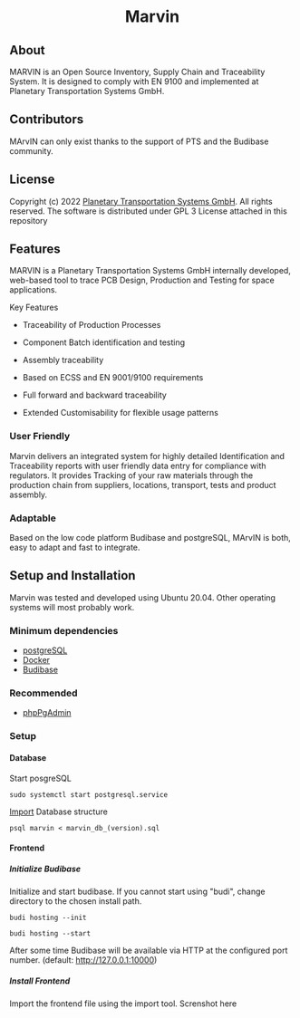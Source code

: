 
<h1 align="center">
  Marvin
</h1>


## About 
MARVIN is an Open Source Inventory, Supply Chain and Traceability System. It is designed to comply with EN 9100 and implemented at Planetary Transportation Systems GmbH.

## Contributors
MArvIN can only exist thanks to the support of PTS and the Budibase community.

## License
Copyright (c) 2022 [Planetary Transportation Systems GmbH](https://www.pts.space). All rights reserved. The software is distributed under GPL 3 License attached in this repository

## Features
MARVIN is a Planetary Transportation Systems GmbH internally developed, web-based tool to trace PCB Design, Production and Testing for space applications.

Key Features
* Traceability of Production Processes
* Component Batch identification and testing
* Assembly traceability

* Based on ECSS and EN 9001/9100 requirements
* Full forward and backward traceability
* Extended Customisability for flexible usage patterns

### User Friendly
Marvin delivers an integrated system for highly detailed Identification and Traceability reports with user friendly data entry for compliance with regulators. It provides Tracking of your raw materials through the production chain from suppliers, locations, transport, tests and product assembly. 

### Adaptable
Based on the low code platform Budibase and postgreSQL, MArvIN is both, easy to adapt and fast to integrate. 

## Setup and Installation
Marvin was tested and developed using Ubuntu 20.04. Other operating systems will most probably work.

### Minimum dependencies
* [postgreSQL](https://www.postgresql.org/download/linux/ubuntu/)
* [Docker](https://www.docker.com)
* [Budibase](https://docs.budibase.com/docs/budibase-cli-setup)

### Recommended
* [phpPgAdmin](https://github.com/phppgadmin/phppgadmin/releases)

### Setup


#### Database
Start posgreSQL
```
sudo systemctl start postgresql.service
```
[Import](https://www.postgresql.org/docs/8.1/backup.html#BACKUP-DUMP-RESTORE) Database structure 
```
psql marvin < marvin_db_(version).sql
```
#### Frontend
##### Initialize Budibase
Initialize and start budibase. If you cannot start using "budi", change directory to the chosen install path.
``` 
budi hosting --init

budi hosting --start
```

After some time Budibase will be available via HTTP at the configured port number. (default: http://127.0.0.1:10000)

##### Install Frontend 
Import the frontend file using the import tool.
Screnshot here


